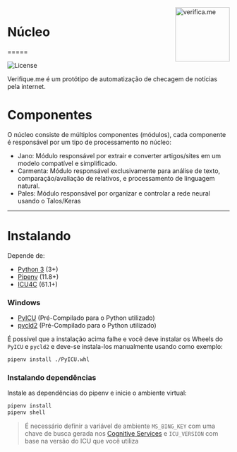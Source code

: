 <img src="https://cdn.jsdelivr.net/gh/verifiqueme/web@master/src/assets/icon.png" width="123px" alt="verifica.me" align="right">

# Núcleo
=====

![License](https://img.shields.io/github/license/verifiqueme/core.svg)

Verifique.me é um protótipo de automatização de checagem de notícias pela internet.

Componentes
=====

O núcleo consiste de múltiplos componentes (módulos), cada componente é responsável por um tipo de processamento no núcleo:

* Jano: Módulo responsável por extrair e converter artigos/sites em um modelo compatível e simplificado.
* Carmenta: Módulo responsável exclusivamente para análise de texto, comparação/avaliação de relativos, e processamento de linguagem natural.
* Pales: Módulo responsável por organizar e controlar a rede neural usando o Talos/Keras

***

Instalando
=====

Depende de:
* [Python 3](https://www.python.org/downloads/) (3+)
* [Pipenv](https://github.com/pypa/pipenv) (11.8+)
* [ICU4C](http://site.icu-project.org/download) (61.1+)

### Windows
* [PyICU](https://www.lfd.uci.edu/~gohlke/pythonlibs/#pyicu) (Pré-Compilado para o Python utilizado)
* [pycld2](https://www.lfd.uci.edu/~gohlke/pythonlibs/#pycld2) (Pré-Compilado para o Python utilizado)

É possível que a instalação acima falhe e você deve instalar os Wheels do `PyICU` e `pycld2` e deve-se instala-los manualmente usando como exemplo:
```sh
pipenv install ./PyICU.whl
```

### Instalando dependências
Instale as dependências do pipenv e inicie o ambiente virtual:
```sh
pipenv install
pipenv shell
```

> É necessário definir a variável de ambiente `MS_BING_KEY` com uma chave de busca gerada nos [Cognitive Services](https://azure.microsoft.com/en-us/services/cognitive-services/) e `ICU_VERSION` com base na versão do ICU que você utiliza